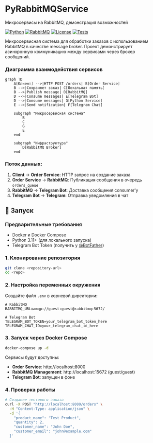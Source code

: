 # PyRabbitMQService
Микросервисы на RabbitMQ, демонстрация возможностей

[![Python](https://img.shields.io/badge/Python-3.8%2B-blue)](https://python.org)
[![RabbitMQ](https://img.shields.io/badge/RabbitMQ-4.1%2B-green)](https://rabbitmq.com)
[![License](https://img.shields.io/badge/License-MIT-yellow)](LICENSE)
[![Tests](https://img.shields.io/badge/Tests-Passing-brightgreen)](tests/)

Микросервисная система для обработки заказов с использованием RabbitMQ в качестве message broker. Проект демонстрирует асинхронную коммуникацию между сервисами через брокер сообщений.

### Диаграмма взаимодействия сервисов

```mermaid
graph TD
    A[Клиент] -->|HTTP POST /orders| B[Order Service]
    B -->|Сохраняет заказ| C[Локальная память]
    B -->|Publish message| D[RabbitMQ]
    D -->|Consume messages| E[Telegram Bot]
    D -->|Consume messages| G[Python Service]
    E -->|Send notification| F[Telegram Chat]
    
    subgraph "Микросервисная система"
        B
        C
        G
        E
    end
    
    subgraph "Инфраструктура"
        D[RabbitMQ Broker]
    end
```

### Поток данных:
1. **Client** → **Order Service**: HTTP запрос на создание заказа
2. **Order Service** → **RabbitMQ**: Публикация сообщения в очередь `orders_queue`
3. **RabbitMQ** → **Telegram Bot**: Доставка сообщения consumer'у
4. **Telegram Bot** → **Telegram**: Отправка уведомления в чат

## 🚀 Запуск

### Предварительные требования

- Docker и Docker Compose
- Python 3.11+ (для локального запуска)
- Telegram Bot Token (получить у [@BotFather](https://t.me/BotFather))

### 1. Клонирование репозитория

```bash
git clone <repository-url>
cd <repo>
```

### 2. Настройка переменных окружения

Создайте файл `.env` в корневой директории:

```env
# RabbitMQ
RABBITMQ_URL=amqp://guest:guest@rabbitmq:5672/

# Telegram Bot
TELEGRAM_BOT_TOKEN=your_telegram_bot_token_here
TELEGRAM_CHAT_ID=your_telegram_chat_id_here
```

### 3. Запуск через Docker Compose

```bash
docker-compose up -d
```

Сервисы будут доступны:
- **Order Service**: http://localhost:8000
- **RabbitMQ Management**: http://localhost:15672 (guest/guest)
- **Telegram Bot**: запущен в фоне

### 4. Проверка работы

```bash
# Создание тестового заказа
curl -X POST "http://localhost:8000/orders" \
  -H "Content-Type: application/json" \
  -d '{
    "product_name": "Test Product",
    "quantity": 2,
    "customer_name": "John Doe",
    "customer_email": "john@example.com"
  }'
```
